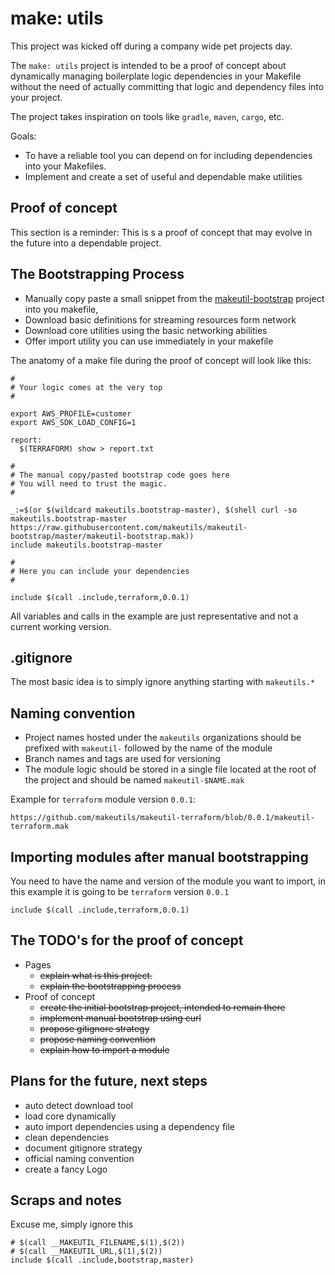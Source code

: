 # make: utils

This project was kicked off during a company wide pet projects day.

The `make: utils` project is intended to be a proof of concept about dynamically managing boilerplate logic dependencies in your Makefile without the need of actually committing that logic and dependency files into your project.

The project takes inspiration on tools like `gradle`, `maven`, `cargo`, etc.

Goals:

- To have a reliable tool you can depend on for including dependencies into your Makefiles.
- Implement and create a set of useful and dependable make utilities

## Proof of concept

This section is a reminder: This is s a proof of concept that may evolve in the future into a dependable project.

## The Bootstrapping Process

- Manually copy paste a small snippet from the [makeutil-bootstrap](https://github.com/makeutils/makeutil-bootstrap) project into you makefile,
- Download basic definitions for streaming resources form network
- Download core utilities using the basic networking abilities
- Offer import utility you can use immediately in your makefile

The anatomy of a make file during the proof of concept will look like this:

```make
#
# Your logic comes at the very top
#

export AWS_PROFILE=customer
export AWS_SDK_LOAD_CONFIG=1

report:
  $(TERRAFORM) show > report.txt

#
# The manual copy/pasted bootstrap code goes here
# You will need to trust the magic.
#

_:=$(or $(wildcard makeutils.bootstrap-master), $(shell curl -so makeutils.bootstrap-master https://raw.githubusercontent.com/makeutils/makeutil-bootstrap/master/makeutil-bootstrap.mak))
include makeutils.bootstrap-master

#
# Here you can include your dependencies
#

include $(call .include,terraform,0.0.1)

```

All variables and calls in the example are just representative and not a current working version.

## .gitignore

The most basic idea is to simply ignore anything starting with `makeutils.*`

## Naming convention

- Project names hosted under the `makeutils` organizations should be prefixed with `makeutil-` followed by the name of the module
- Branch names and tags are used for versioning
- The module logic should be stored in a single file located at the root of the project and should be named `makeutil-$NAME.mak`

Example for `terraform` module version `0.0.1`:

```text
https://github.com/makeutils/makeutil-terraform/blob/0.0.1/makeutil-terraform.mak
```

## Importing modules after manual bootstrapping

You need to have the name and version of the module you want to import, in this example it is going to be `terraform` version `0.0.1`

```make
include $(call .include,terraform,0.0.1)
```

## The TODO's for the proof of concept

- Pages
  - ~~explain what is this project.~~
  - ~~explain the bootstrapping process~~
- Proof of concept
  - ~~create the initial bootstrap project, intended to remain there~~
  - ~~implement manual bootstrap using curl~~
  - ~~propose gitignore strategy~~
  - ~~propose naming convention~~
  - ~~explain how to import a module~~

## Plans for the future, next steps

- auto detect download tool
- load core dynamically
- auto import dependencies using a dependency file
- clean dependencies
- document gitignore strategy
- official naming convention
- create a fancy Logo

## Scraps and notes

Excuse me, simply ignore this

```make
# $(call __MAKEUTIL_FILENAME,$(1),$(2))
# $(call __MAKEUTIL_URL,$(1),$(2))
include $(call .include,bootstrap,master)
```

